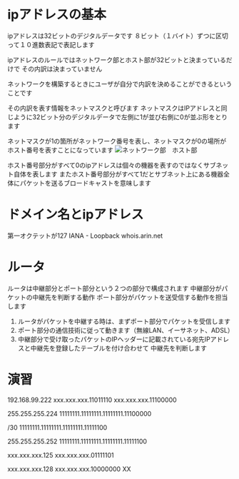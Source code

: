 # ipアドレスの基本

ipアドレスは32ビットのデジタルデータです
８ビット（１バイト）ずつに区切って１０進数表記で表記します

ipアドレスのルールではネットワーク部とホスト部が32ビットと決まっているだけで
その内訳は決まっていません

ネットワークを構築するときにユーザが自分で内訳を決めることができるということです

その内訳を表す情報をネットマスクと呼びます
ネットマスクはIPアドレスと同じように32ビット分のデジタルデータで左側に1が並び右側に0が並ぶ形をとります

ネットマスクが1の箇所がネットワーク番号を表し、ネットマスクが0の場所がホスト番号を表すことになっています
![ネットワーク部　ホスト部](https://cdn-ak.f.st-hatena.com/images/fotolife/i/itstaffing/20191210/20191210125344.jpg)

ホスト番号部分がすべて0のipアドレスは個々の機器を表すのではなくサブネット自体を表します
またホスト番号部分がすべて1だとサブネット上にある機器全体にパケットを送るブロードキャストを意味します

# ドメイン名とipアドレス
第一オクテットが127 IANA - Loopback whois.arin.net

# ルータ
 ルータは中継部分とポート部分という２つの部分で構成されます
 中継部分がパケットの中継先を判断する動作
 ポート部分がパケットを送受信する動作を担当します
 
 1. ルータがパケットを中継する時は、まずポート部分でパケットを受信します
 2. ポート部分の通信技術に従って動きます（無線LAN、イーサネット、ADSL）
 3. 中継部分で受け取ったパケットのIPヘッダーに記載されている宛先IPアドレスと中継先を登録したテーブルを付け合わせて
  中継先を判断します

# 演習
192.168.99.222
xxx.xxx.xxx.11011110
xxx.xxx.xxx.11100000

255.255.255.224
11111111.11111111.11111111.11100000

/30
11111111.11111111.11111111.11111100

255.255.255.252
11111111.11111111.11111111.11111100

xxx.xxx.xxx.125
xxx.xxx.xxx.01111101

xxx.xxx.xxx.128
xxx.xxx.xxx.10000000
XX

